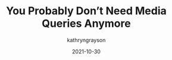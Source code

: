---
author: kathryngrayson
date: 2021-10-30
hidden: true
publisher: thepracticaldev
tags:
  - css
  - media-queries
target_url: https://dev.to/kathryngrayson/you-probably-dont-need-media-queries-anymore-a4j
title: You Probably Don’t Need Media Queries Anymore
---